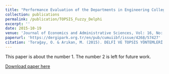 ```yaml
---
title: "Performance Evaluation of the Departments in Engineering College of a University by Utilizing TOPSIS and Fuzzy Delphi (in Turkish)"
collection: publications
permalink: /publication/TOPSIS_Fuzzy_Delphi
excerpt: ''
date: 2015-10-19
venue: 'Journal of Economics and Administrative Sciences, Vol: 16, No: 02'
paperurl: 'https://dergipark.org.tr/en/pub/cumuiibf/issue/4268/57427'
citation: 'Torağay, O. & Arıkan, M. (2015). DELFİ VE TOPSIS YÖNTEMLERİ KULLANILARAK BİR MÜHENDİSLİK FAKÜLTESİNDEKİ BÖLÜMLERİN AKADEMİK PERFORMANS DEĞERLENDİRMESİ . Cumhuriyet Üniversitesi İktisadi ve İdari Bilimler Dergisi , 16 (2) , 13-28'
---
```

This paper is about the number 1. The number 2 is left for future work.

[Download paper here](https://dergipark.org.tr/en/pub/cumuiibf/issue/4268/57427)
